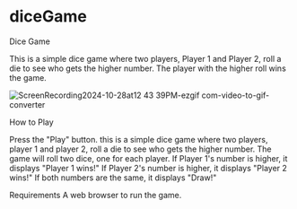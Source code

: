 # diceGame

Dice Game

This is a simple dice game where two players, Player 1 and Player 2, roll a die to see who gets the higher number. The player with the higher roll wins the game.


![ScreenRecording2024-10-28at12 43 39PM-ezgif com-video-to-gif-converter](https://github.com/user-attachments/assets/43587e2f-fe03-4e44-a4a5-5fae20d9a852)




How to Play

Press the "Play" button. this is a simple dice game where two players, player 1 and player 2, roll a die to see who gets the higher number.
The game will roll two dice, one for each player.
If Player 1's number is higher, it displays "Player 1 wins!"
If Player 2's number is higher, it displays "Player 2 wins!"
If both numbers are the same, it displays "Draw!"

Requirements
A web browser to run the game.
